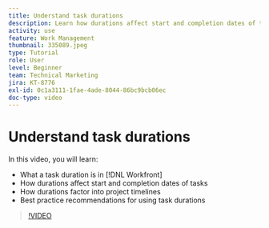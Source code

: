 ```yaml
---
title: Understand task durations
description: Learn how durations affect start and completion dates of tasks, how durations factor into project timelines, and some best practices for using task durations.
activity: use
feature: Work Management
thumbnail: 335089.jpeg
type: Tutorial
role: User
level: Beginner
team: Technical Marketing
jira: KT-8776
exl-id: 0c1a3111-1fae-4ade-8044-86bc9bcb06ec
doc-type: video
---
```

# Understand task durations

In this video, you will learn:

* What a task duration is in [!DNL Workfront]
* How durations affect start and completion dates of tasks
* How durations factor into project timelines
* Best practice recommendations for using task durations

>[!VIDEO](https://video.tv.adobe.com/v/335089/?quality=12&learn=on)

